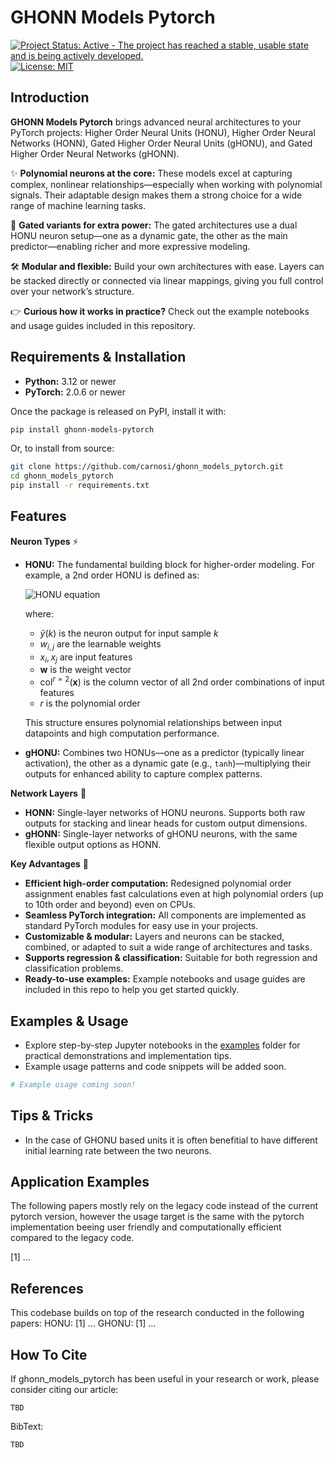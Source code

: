 # GHONN Models Pytorch
[![Project Status: Active - The project has reached a stable, usable
state and is being actively
developed.](https://www.repostatus.org/badges/latest/wip.svg)](https://www.repostatus.org/#WIP) [![License: MIT](https://img.shields.io/badge/License-MIT-yellow.svg)](https://opensource.org/licenses/MIT)

## Introduction
**GHONN Models Pytorch** brings advanced neural architectures to your PyTorch projects: Higher Order Neural Units (HONU), Higher Order Neural Networks (HONN), Gated Higher Order Neural Units (gHONU), and Gated Higher Order Neural Networks (gHONN).

✨ **Polynomial neurons at the core:** These models excel at capturing complex, nonlinear relationships—especially when working with polynomial signals. Their adaptable design makes them a strong choice for a wide range of machine learning tasks.

🔗 **Gated variants for extra power:** The gated architectures use a dual HONU neuron setup—one as a dynamic gate, the other as the main predictor—enabling richer and more expressive modeling.

🛠️ **Modular and flexible:** Build your own architectures with ease. Layers can be stacked directly or connected via linear mappings, giving you full control over your network’s structure.

👉 **Curious how it works in practice?** Check out the example notebooks and usage guides included in this repository.

## Requirements & Installation

- **Python:** 3.12 or newer
- **PyTorch:** 2.0.6 or newer

Once the package is released on PyPI, install it with:

```bash
pip install ghonn-models-pytorch
```

Or, to install from source:

```bash
git clone https://github.com/carnosi/ghonn_models_pytorch.git
cd ghonn_models_pytorch
pip install -r requirements.txt
```

## Features

**Neuron Types** ⚡
- **HONU:** The fundamental building block for higher-order modeling. For example, a 2nd order HONU is defined as:

  ![HONU equation](https://latex.codecogs.com/png.image?\dpi{120}\bg_white\tilde{y}(k)=\sum_{i=0}^{n}\sum_{j=i}^{n}w_{i,j}x_ix_j=\mathbf{w}\cdot\mathrm{col}^{r=2}(\mathbf{x}))

  where:
  - $\tilde{y}(k)$ is the neuron output for input sample $k$
  - $w_{i,j}$ are the learnable weights
  - $x_i, x_j$ are input features
  - $\mathbf{w}$ is the weight vector
  - $\mathrm{col}^{r=2}(\mathbf{x})$ is the column vector of all 2nd order combinations of input features
  - $r$ is the polynomial order

  This structure ensures polynomial relationships between input datapoints and high computation performance.
- **gHONU:** Combines two HONUs—one as a predictor (typically linear activation), the other as a dynamic gate (e.g., `tanh`)—multiplying their outputs for enhanced ability to capture complex patterns.

**Network Layers** 🧩
- **HONN:** Single-layer networks of HONU neurons. Supports both raw outputs for stacking and linear heads for custom output dimensions.
- **gHONN:** Single-layer networks of gHONU neurons, with the same flexible output options as HONN.

**Key Advantages** 🚀
- **Efficient high-order computation:** Redesigned polynomial order assignment enables fast calculations even at high polynomial orders (up to 10th order and beyond) even on CPUs.
- **Seamless PyTorch integration:** All components are implemented as standard PyTorch modules for easy use in your projects.
- **Customizable & modular:** Layers and neurons can be stacked, combined, or adapted to suit a wide range of architectures and tasks.
- **Supports regression & classification:** Suitable for both regression and classification problems.
- **Ready-to-use examples:** Example notebooks and usage guides are included in this repo to help you get started quickly.

## Examples & Usage

- Explore step-by-step Jupyter notebooks in the [examples](./examples/) folder for practical demonstrations and implementation tips.
- Example usage patterns and code snippets will be added soon.

```python
# Example usage coming soon!
```

## Tips & Tricks
* In the case of GHONU based units it is often benefitial to have different initial learning rate between the two neurons.

## Application Examples
The following papers mostly rely on the legacy code instead of the current pytorch version, however the usage target is the same with the pytorch implementation beeing user friendly and computationally efficient compared to the legacy code.

[1] ...


## References
This codebase builds on top of the research conducted in the following papers:
HONU:
[1] ...
GHONU:
[1] ...

## How To Cite
If ghonn_models_pytorch has been useful in your research or work, please consider citing our article:

```plaintext
TBD
```

BibText:
```plaintext
TBD
```

